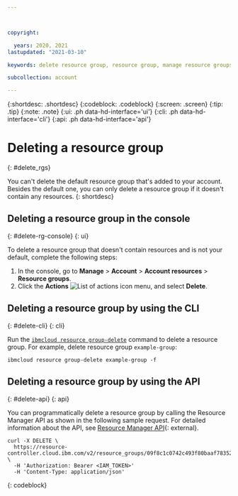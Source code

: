```yaml
---



copyright:

  years: 2020, 2021
lastupdated: "2021-03-10"

keywords: delete resource group, resource group, manage resource groups

subcollection: account

---
```


{:shortdesc: .shortdesc}
{:codeblock: .codeblock}
{:screen: .screen}
{:tip: .tip}
{:note: .note}
{:ui: .ph data-hd-interface='ui'}
{:cli: .ph data-hd-interface='cli'}
{:api: .ph data-hd-interface='api'}

# Deleting a resource group 
{: #delete_rgs}

You can't delete the default resource group that's added to your account. Besides the default one, you can only delete a resource group if it doesn't contain any resources. 
{: shortdesc}

## Deleting a resource group in the console
{: #delete-rg-console}
{: ui}

To delete a resource group that doesn't contain resources and is not your default, complete the following steps:

1. In the console, go to **Manage** > **Account** > **Account resources** > **Resource groups**.
2. Click the **Actions** ![List of actions icon](../icons/action-menu-icon.svg) menu, and select **Delete**.

## Deleting a resource group by using the CLI
{: #delete-cli}
{: cli}

Run the [`ibmcloud resource group-delete`](/docs/cli?topic=cli-ibmcloud_commands_resource#ibmcloud_resource_group_delete) command to delete  a resource group. For example, delete resource group `example-group`:

```
ibmcloud resource group-delete example-group -f
```

## Deleting a resource group by using the API
{: #delete-api}
{: api}

You can programmatically delete a resource group by calling the Resource Manager API as shown in the following sample request. For detailed information about the API, see [Resource Manager API](https://cloud.ibm.com/apidocs/resource-controller/resource-manager#delete-resource-group){: external}.
```
curl -X DELETE \
  https://resource-controller.cloud.ibm.com/v2/resource_groups/09f8c1c0742c493f80baaf7835212345 \
  -H 'Authorization: Bearer <IAM_TOKEN>'
  -H 'Content-Type: application/json'
```
{: codeblock}


